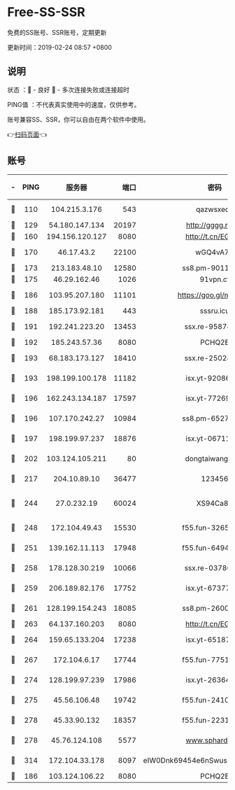 # Free-SS-SSR

免费的SS账号、SSR账号，定期更新

更新时间：2019-02-24 08:57 +0800

## 说明

状态     ：🙂 - 良好 🙁 - 多次连接失败或连接超时

PING值   ：不代表真实使用中的速度，仅供参考。

账号兼容SS、SSR，你可以自由在两个软件中使用。

👉[扫码页面](https://liesauer.github.io/free-ss-ssr.github.io/)👈

## 账号

|-|PING|服务器|端口|密码|加密方式|区域|
|:----:|:----:|:-----:|-----:|:----:|:----:|:----:|
|🙂|110|104.215.3.176|543|qazwsxedc|aes-256-gcm|JP|
|🙂|129|54.180.147.134|20197|http://gggg.rocks|chacha20|KR|
|🙂|160|194.156.120.127|8080|http://t.cn/EGJIyrl|rc4-md5|RU|
|🙂|170|46.17.43.2|22100|wGQ4vA7D|aes-256-gcm|RU|
|🙂|173|213.183.48.10|12580|ss8.pm-90110063|rc4-md5|RU|
|🙂|175|46.29.162.46|1026|91vpn.cf|rc4-md5|RU|
|🙂|186|103.95.207.180|11101|https://goo.gl/m1zu1p|chacha20-ietf|CN|
|🙂|188|185.173.92.181|443|sssru.icu|rc4-md5|RU|
|🙂|191|192.241.223.20|13453|ssx.re-95874126|aes-256-cfb|US|
|🙂|192|185.243.57.36|8080|PCHQ2E|rc4-md5|US|
|🙂|193|68.183.173.127|18410|ssx.re-25024639|aes-256-cfb|US|
|🙂|193|198.199.100.178|11182|isx.yt-92086037|aes-256-cfb|US|
|🙂|196|162.243.134.187|17597|isx.yt-77269149|aes-256-cfb|US|
|🙂|196|107.170.242.27|10984|ss8.pm-65278892|aes-256-cfb|US|
|🙂|197|198.199.97.237|18876|isx.yt-06711151|aes-256-cfb|US|
|🙂|202|103.124.105.211|80|dongtaiwang.com|aes-256-cfb|US|
|🙂|217|204.10.89.10|36477|123456|aes-256-cfb|US|
|🙂|244|27.0.232.19|60024|XS94Ca8K|xchacha20-ietf-poly1305|HK|
|🙂|248|172.104.49.43|15530|f55.fun-32654062|aes-256-cfb|SG|
|🙂|251|139.162.11.113|17948|f55.fun-64941452|aes-256-cfb|SG|
|🙂|258|178.128.30.219|10066|ssx.re-03786233|aes-256-cfb|SG|
|🙂|259|206.189.82.176|17752|isx.yt-67377098|aes-256-cfb|SG|
|🙂|261|128.199.154.243|18085|ss8.pm-26006115|aes-256-cfb|SG|
|🙂|263|64.137.160.203|8080|http://t.cn/EGJIyrl|rc4-md5|CA|
|🙂|264|159.65.133.204|17238|isx.yt-65187427|aes-256-cfb|SG|
|🙂|267|172.104.6.17|17744|f55.fun-77515486|aes-256-cfb|US|
|🙂|274|128.199.97.239|17986|isx.yt-26364145|aes-256-cfb|SG|
|🙂|275|45.56.106.48|19742|f55.fun-24105973|aes-256-cfb|US|
|🙂|278|45.33.90.132|18357|f55.fun-22315113|aes-256-cfb|US|
|🙂|278|45.76.124.108|5577|www.sphard.com|aes-256-cfb|AU|
|🙂|314|172.104.33.178|8097|eIW0Dnk69454e6nSwuspv9DmS201tQ0D|aes-256-cfb|SG|
|🙁|186|103.124.106.22|8080|PCHQ2E|rc4-md5|US|
